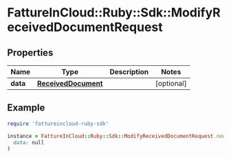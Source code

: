 # FattureInCloud::Ruby::Sdk::ModifyReceivedDocumentRequest

## Properties

| Name | Type | Description | Notes |
| ---- | ---- | ----------- | ----- |
| **data** | [**ReceivedDocument**](ReceivedDocument.md) |  | [optional] |

## Example

```ruby
require 'fattureincloud-ruby-sdk'

instance = FattureInCloud::Ruby::Sdk::ModifyReceivedDocumentRequest.new(
  data: null
)
```

